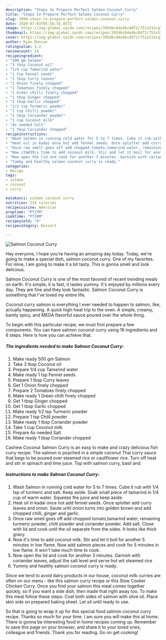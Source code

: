 ```yaml
---
description: "Steps to Prepare Perfect Salmon Coconut Curry"
title: "Steps to Prepare Perfect Salmon Coconut Curry"
slug: 3090-steps-to-prepare-perfect-salmon-coconut-curry
date: 2020-07-03T05:56:55.057Z
image: https://img-global.cpcdn.com/recipes/395dbc84e4bc8d72/751x532cq70/salmon-coconut-curry-recipe-main-photo.jpg
thumbnail: https://img-global.cpcdn.com/recipes/395dbc84e4bc8d72/751x532cq70/salmon-coconut-curry-recipe-main-photo.jpg
cover: https://img-global.cpcdn.com/recipes/395dbc84e4bc8d72/751x532cq70/salmon-coconut-curry-recipe-main-photo.jpg
author: Ryan Duncan
ratingvalue: 3.2
reviewcount: 14
recipeingredient:
- "500 gm Salmon"
- "3 tbsp Coconut oil"
- "1/4 cup Tamarind water"
- "1 tsp Fennel seeds"
- "1 tbsp Curry leaves"
- "1 Onion finely chopped"
- "2 Tomatoes finely chopped"
- "1 Green chilli finely chopped"
- "1 tbsp Ginger chopped"
- "1 tbsp Garlic chopped"
- "1/2 tsp Turmeric powder"
- "1 tsp Chilli powder"
- "1 tbsp Coriander powder"
- "1 cup Coconut milk"
- "As needed Salt"
- "1 tbsp Coriander chopped"
recipeinstructions:
- "Wash Salmon in running cold water for 5 to 7 times. Cube it rub with 1/4 tsp of turmeric and salt. Keep aside. Soak small piece of tamarind in 1/4 cup of warm water. Squeeze the juice and keep aside."
- "Heat oil in kadai once hot add fennel seeds. Once splutter add curry leaves and onion. Saute until onion turns into golden brown and add chopped chilli, ginger and garlic."
- "Once raw smell goes off add chopped tomato,tamarind water, remaining turmeric powder, chilli powder and coriander powder. Add salt. Close with lid and cook until the oil separate from the sides. It looks like thick gravy."
- "Now it&#39;s time to add coconut milk. Stir and let it boil for another 5 minutes in low flame. Now add salmon pieces and cook for 5 minutes in low flame. It won&#39;t take much time to cook."
- "Now open the lid and cook for another 3 minutes. Garnish with coriander leaves, adjust the salt level and serve hot wit steamed rice"
- "Yummy and healthy salmon coconut curry is ready."
categories:
- Recipe
tags:
- salmon
- coconut
- curry

katakunci: salmon coconut curry 
nutrition: 234 calories
recipecuisine: American
preptime: "PT17M"
cooktime: "PT38M"
recipeyield: "4"
recipecategory: Dessert

---
```



![Salmon Coconut Curry](https://img-global.cpcdn.com/recipes/395dbc84e4bc8d72/751x532cq70/salmon-coconut-curry-recipe-main-photo.jpg)

Hey everyone, I hope you're having an amazing day today. Today, we're going to make a special dish, salmon coconut curry. One of my favorites. For mine, I am going to make it a bit tasty. This is gonna smell and look delicious.

Salmon Coconut Curry is one of the most favored of recent trending meals on earth. It's simple, it is fast, it tastes yummy. It's enjoyed by millions every day. They are fine and they look fantastic. Salmon Coconut Curry is something that I've loved my entire life.

Coconut curry salmon is everything I ever needed to happen to salmon, like, actually happening. A quick high-heat trip to the oven. A simple, creamy, barely spicy, and MEGA flavorful sauce poured over the whole thing.


To begin with this particular recipe, we must first prepare a few components. You can have salmon coconut curry using 16 ingredients and 6 steps. Here is how you can achieve that.

<!--inarticleads1-->

##### The ingredients needed to make Salmon Coconut Curry:

1. Make ready 500 gm Salmon
1. Take 3 tbsp Coconut oil
1. Prepare 1/4 cup Tamarind water
1. Make ready 1 tsp Fennel seeds
1. Prepare 1 tbsp Curry leaves
1. Get 1 Onion finely chopped
1. Prepare 2 Tomatoes finely chopped
1. Make ready 1 Green chilli finely chopped
1. Get 1 tbsp Ginger chopped
1. Get 1 tbsp Garlic chopped
1. Make ready 1/2 tsp Turmeric powder
1. Prepare 1 tsp Chilli powder
1. Make ready 1 tbsp Coriander powder
1. Take 1 cup Coconut milk
1. Prepare As needed Salt
1. Make ready 1 tbsp Coriander chopped


Cashew Coconut Salmon Curry is an easy to make and crazy delicious fish curry recipe. The salmon is poached in a simple coconut Thai curry sauce that begs to be poured over steamed rice or cauliflower rice. Turn off heat and stir in spinach and lime juice. Top with salmon curry, basil and. 

<!--inarticleads2-->

##### Instructions to make Salmon Coconut Curry:

1. Wash Salmon in running cold water for 5 to 7 times. Cube it rub with 1/4 tsp of turmeric and salt. Keep aside. Soak small piece of tamarind in 1/4 cup of warm water. Squeeze the juice and keep aside.
1. Heat oil in kadai once hot add fennel seeds. Once splutter add curry leaves and onion. Saute until onion turns into golden brown and add chopped chilli, ginger and garlic.
1. Once raw smell goes off add chopped tomato,tamarind water, remaining turmeric powder, chilli powder and coriander powder. Add salt. Close with lid and cook until the oil separate from the sides. It looks like thick gravy.
1. Now it&#39;s time to add coconut milk. Stir and let it boil for another 5 minutes in low flame. Now add salmon pieces and cook for 5 minutes in low flame. It won&#39;t take much time to cook.
1. Now open the lid and cook for another 3 minutes. Garnish with coriander leaves, adjust the salt level and serve hot wit steamed rice
1. Yummy and healthy salmon coconut curry is ready.


Since we tend to avoid dairy products in our house, coconut milk curries are often on our menu - like this salmon curry recipe or this Slow Cooker Chicken Curry. Once you find your salmon this meal comes together quickly, so if you want a side dish, then made that right away too. To make this meal follow these steps: Coat both sides of salmon with olive oil. Place skin side on prepared baking sheet. Let sit until ready to use. 

So that is going to wrap it up for this special food salmon coconut curry recipe. Thanks so much for your time. I am sure you will make this at home. There is gonna be interesting food in home recipes coming up. Remember to save this page on your browser, and share it to your loved ones, colleague and friends. Thank you for reading. Go on get cooking!
